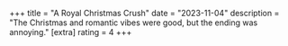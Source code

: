 +++
title = "A Royal Christmas Crush"
date = "2023-11-04"
description = "The Christmas and romantic vibes were good, but the ending was annoying."
[extra]
rating = 4
+++
